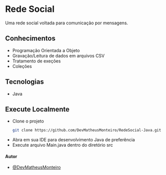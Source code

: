 # Rede Social

Uma rede social voltada para comunicação por mensagens.


## Conhecimentos
- Programação Orientada a Objeto
- Gravação/Leitura de dados em arquivos CSV
- Tratamento de exeções
- Coleções



## Tecnologias

- Java

## Execute Localmente
- Clone o projeto
    ```bash
    git clone https://github.com/DevMatheusMonteiro/RedeSocial-Java.git
    ```
- Abra em sua IDE para desenvolvimento Java de preferência
- Execute arquivo Main.java dentro do diretório src
#### Autor

- [@DevMatheusMonteiro](https://www.github.com/DevMatheusMonteiro)

